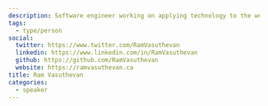 ```yaml
---
description: Software engineer working on applying technology to the world.
tags:
  - type/person
social:
  twitter: https://www.twitter.com/RamVasuthevan
  linkedin: https://www.linkedin.com/in/RamVasuthevan
  github: https://github.com/RamVasuthevan
  website: https://ramvasuthevan.ca
title: Ram Vasuthevan
categories:
  - speaker
---
```

